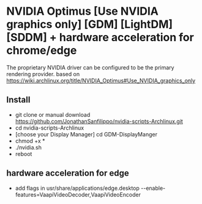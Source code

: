 # NVIDIA Optimus [Use NVIDIA graphics only] [GDM] [LightDM] [SDDM] + hardware acceleration for chrome/edge
The proprietary NVIDIA driver can be configured to be the primary rendering provider. 
based on https://wiki.archlinux.org/title/NVIDIA_Optimus#Use_NVIDIA_graphics_only

## Install

- git clone or manual download https://github.com/JonathanSanfilippo/nvidia-scripts-Archlinux.git
- cd nvidia-scripts-Archlinux
- [choose your Display Manager] cd GDM-DisplayManger
- chmod +x *
- ./nvidia.sh
- reboot

## hardware acceleration for edge 
- add flags in usr/share/applications/edge.desktop --enable-features=VaapiVideoDecoder,VaapiVideoEncoder 

